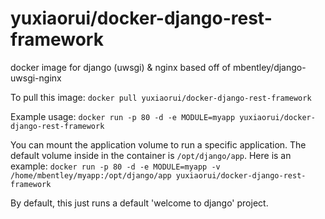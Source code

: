 yuxiaorui/docker-django-rest-framework
==================

docker image for django (uwsgi) & nginx
based off of mbentley/django-uwsgi-nginx

To pull this image:
`docker pull yuxiaorui/docker-django-rest-framework`

Example usage:
`docker run -p 80 -d -e MODULE=myapp yuxiaorui/docker-django-rest-framework`

You can mount the application volume to run a specific application.  The default volume inside in the container is `/opt/django/app`.  Here is an example:
`docker run -p 80 -d -e MODULE=myapp -v /home/mbentley/myapp:/opt/django/app yuxiaorui/docker-django-rest-framework`

By default, this just runs a default 'welcome to django' project.
